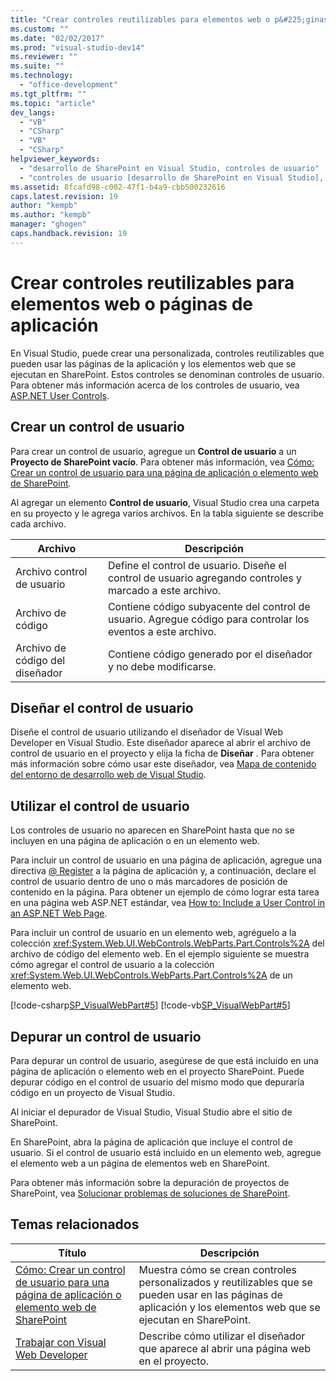 ```yaml
---
title: "Crear controles reutilizables para elementos web o p&#225;ginas de aplicaci&#243;n | Microsoft Docs"
ms.custom: ""
ms.date: "02/02/2017"
ms.prod: "visual-studio-dev14"
ms.reviewer: ""
ms.suite: ""
ms.technology: 
  - "office-development"
ms.tgt_pltfrm: ""
ms.topic: "article"
dev_langs: 
  - "VB"
  - "CSharp"
  - "VB"
  - "CSharp"
helpviewer_keywords: 
  - "desarrollo de SharePoint en Visual Studio, controles de usuario"
  - "controles de usuario [desarrollo de SharePoint en Visual Studio], crear"
ms.assetid: 8fcafd98-c002-47f1-b4a9-cbb500232616
caps.latest.revision: 19
author: "kempb"
ms.author: "kempb"
manager: "ghogen"
caps.handback.revision: 19
---
```

# Crear controles reutilizables para elementos web o p&#225;ginas de aplicaci&#243;n
  En Visual Studio, puede crear una personalizada, controles reutilizables que pueden usar las páginas de la aplicación y los elementos web que se ejecutan en SharePoint.  Estos controles se denominan controles de usuario.  Para obtener más información acerca de los controles de usuario, vea [ASP.NET User Controls](http://msdn.microsoft.com/library/5e601b3d-bb16-4dbe-9e35-7e92a34565ca).  
  
## Crear un control de usuario  
 Para crear un control de usuario, agregue un **Control de usuario** a un **Proyecto de SharePoint vacío**.  Para obtener más información, vea [Cómo: Crear un control de usuario para una página de aplicación o elemento web de SharePoint](../sharepoint/how-to-create-a-user-control-for-a-sharepoint-application-page-or-web-part.md).  
  
 Al agregar un elemento **Control de usuario**, Visual Studio crea una carpeta en su proyecto y le agrega varios archivos.  En la tabla siguiente se describe cada archivo.  
  
|Archivo|Descripción|  
|-------------|-----------------|  
|Archivo control de usuario|Define el control de usuario.  Diseñe el control de usuario agregando controles y marcado a este archivo.|  
|Archivo de código|Contiene código subyacente del control de usuario.  Agregue código para controlar los eventos a este archivo.|  
|Archivo de código del diseñador|Contiene código generado por el diseñador y no debe modificarse.|  
  
## Diseñar el control de usuario  
 Diseñe el control de usuario utilizando el diseñador de Visual Web Developer en Visual Studio.  Este diseñador aparece al abrir el archivo de control de usuario en el proyecto y elija la ficha de **Diseñar** .  Para obtener más información sobre cómo usar este diseñador, vea [Mapa de contenido del entorno de desarrollo web de Visual Studio](http://msdn.microsoft.com/es-es/9c31f93b-c8fb-4599-9b14-6194ec8c7539).  
  
## Utilizar el control de usuario  
 Los controles de usuario no aparecen en SharePoint hasta que no se incluyen en una página de aplicación o en un elemento web.  
  
 Para incluir un control de usuario en una página de aplicación, agregue una directiva [@ Register](http://msdn.microsoft.com/es-es/66f34922-be41-4e36-9dc8-1774d85311d1) a la página de aplicación y, a continuación, declare el control de usuario dentro de uno o más marcadores de posición de contenido en la página.  Para obtener un ejemplo de cómo lograr esta tarea en una página web ASP.NET estándar, vea [How to: Include a User Control in an ASP.NET Web Page](http://msdn.microsoft.com/library/7c3bfd74-846c-4b88-b1ef-45d75860af92).  
  
 Para incluir un control de usuario en un elemento web, agréguelo a la colección <xref:System.Web.UI.WebControls.WebParts.Part.Controls%2A> del archivo de código del elemento web.  En el ejemplo siguiente se muestra cómo agregar el control de usuario a la colección <xref:System.Web.UI.WebControls.WebParts.Part.Controls%2A> de un elemento web.  
  
 [!code-csharp[SP_VisualWebPart#5](../snippets/csharp/VS_Snippets_OfficeSP/sp_visualwebpart/cs/visualwebpart1/visualwebpart1.cs#5)]
 [!code-vb[SP_VisualWebPart#5](../snippets/visualbasic/VS_Snippets_OfficeSP/sp_visualwebpart/vb/visualwebpart1/visualwebpart1.vb#5)]  
  
## Depurar un control de usuario  
 Para depurar un control de usuario, asegúrese de que está incluido en una página de aplicación o elemento web en el proyecto SharePoint.  Puede depurar código en el control de usuario del mismo modo que depuraría código en un proyecto de Visual Studio.  
  
 Al iniciar el depurador de Visual Studio, Visual Studio abre el sitio de SharePoint.  
  
 En SharePoint, abra la página de aplicación que incluye el control de usuario.  Si el control de usuario está incluido en un elemento web, agregue el elemento web a un página de elementos web en SharePoint.  
  
 Para obtener más información sobre la depuración de proyectos de SharePoint, vea [Solucionar problemas de soluciones de SharePoint](../sharepoint/troubleshooting-sharepoint-solutions.md).  
  
## Temas relacionados  
  
|Título|Descripción|  
|------------|-----------------|  
|[Cómo: Crear un control de usuario para una página de aplicación o elemento web de SharePoint](../sharepoint/how-to-create-a-user-control-for-a-sharepoint-application-page-or-web-part.md)|Muestra cómo se crean controles personalizados y reutilizables que se pueden usar en las páginas de aplicación y los elementos web que se ejecutan en SharePoint.|  
|[Trabajar con Visual Web Developer](http://msdn.microsoft.com/es-es/9c31f93b-c8fb-4599-9b14-6194ec8c7539)|Describe cómo utilizar el diseñador que aparece al abrir una página web en el proyecto.|  
  
  